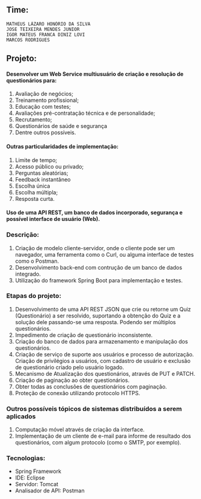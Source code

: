## Time: 
    MATHEUS LÁZARO HONÓRIO DA SILVA
    JOSE TEIXEIRA MENDES JUNIOR
    IGOR MATEUS FRANCA DINIZ LOVI
    MARCOS RODRIGUES

## Projeto:
#### Desenvolver um Web Service multiusuário de criação e resolução de questionários para:
1. Avaliação de negócios;
2. Treinamento profissional;
3. Educação com testes;
4. Avaliações pré-contratação técnica e de personalidade;
5. Recrutamento;
6. Questionários de saúde e segurança
7. Dentre outros possíveis.

#### Outras particularidades de implementação:
1. Limite de tempo;
2. Acesso público ou privado;
3. Perguntas aleatórias;
4. Feedback instantâneo
5. Escolha única
6. Escolha múltipla;
7. Resposta curta.
#### Uso de uma API REST, um banco de dados incorporado, segurança e possível interface de usuário (Web).


### Descrição:
1. Criação de modelo cliente-servidor, onde o cliente pode ser um navegador, uma ferramenta como o Curl, ou alguma interface de testes como o Postman.
2. Desenvolvimento back-end com contrução de um banco de dados integrado.
3. Utilização do framework Spring Boot para implementação e testes.

### Etapas do projeto:
1. Desenvolvimento de uma API REST JSON que crie ou retorne um Quiz (Questionário) a ser resolvido, suportando a obtenção do Quiz e a solução dele passando-se uma resposta. Podendo ser múltiplos questionários.
2. Impedimento de criação de questionário inconsistente.
3. Criação do banco de dados para armazenamento e manipulação dos questionários.
4. Criação de serviço de suporte aos usuários e processo de autorização. Criação de privilégios a usuários, com cadastro de usuário e exclusão de questionário criado pelo usuário logado.
5. Mecanismo de Atualização dos questionários, através de PUT e PATCH.
6. Criação de paginação ao obter questionários.
7. Obter todas as conclusões de questionários com paginação.
8. Proteção de conexão utilizando protocolo HTTPS.

### Outros possíveis tópicos de sistemas distribuídos a serem aplicados
1. Computação móvel através de criação da interface.
2. Implementação de um cliente de e-mail para informe de resultado dos questionários, com algum protocolo (como o SMTP, por exemplo).

### Tecnologias:
* Spring Framework
* IDE: Eclipse
* Servidor: Tomcat
* Analisador de API: Postman
